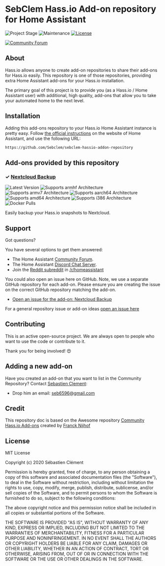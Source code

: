 # SebClem Hass.io Add-on repository for Home Assistant

![Project Stage][project-stage-shield]
![Maintenance][maintenance-shield]
[![License][license-shield]](LICENSE.md)

[![Community Forum][forum-shield]][forum]

## About

Hass.io allows anyone to create add-on repositories to share their add-ons for
Hass.io easily. This repository is one of those repositories, providing extra
Home Assistant add-ons for your Hass.io installation.

The primary goal of this project is to provide you (as a Hass.io /
Home Assistant user) with additional, high quality, add-ons that allow you to
take your automated home to the next level.

## Installation

Adding this add-ons repository to your Hass.io Home Assistant instance is
pretty easy. Follow [the official instructions][third-party-addons] on the
website of Home Assistant, and use the following URL:

```txt
https://github.com/Sebclem/sebclem-hassio-addon-repository
```

## Add-ons provided by this repository

### &#10003; [Nextcloud Backup][addon-nextcloud]

![Latest Version][nextcloud-version-shield]
![Supports armhf Architecture][nextcloud-armhf-shield]
![Supports armv7 Architecture][nextcloud-armv7-shield]
![Supports aarch64 Architecture][nextcloud-aarch64-shield]
![Supports amd64 Architecture][nextcloud-amd64-shield]
![Supports i386 Architecture][nextcloud-i386-shield]
![Docker Pulls][nextcloud-pulls-shield]

Easily backup your Hass.io snapshots to Nextcloud. 




## Support

Got questions?

You have several options to get them answered:

- The Home Assistant [Community Forum][forum].
- The Home Assistant [Discord Chat Server][discord-ha].
- Join the [Reddit subreddit][reddit] in [/r/homeassistant][reddit]

You could also open an issue here on GitHub. Note, we use a separate
GitHub repository for each add-on. Please ensure you are creating the issue
on the correct GitHub repository matching the add-on.

- [Open an issue for the add-on: Nextcloud Backup][nextcloud-issue]


For a general repository issue or add-on ideas [open an issue here][issue]

## Contributing

This is an active open-source project. We are always open to people who want to
use the code or contribute to it.


Thank you for being involved! :heart_eyes:

## Adding a new add-on

Have you created an add-on that you want to list in the Community Repository?
Contact [Sebastien Clement][sebclem]:

- Drop him an email: seb6596@gmail.com
<!-- - Chat with him on [Discord Chat][discord]
- Message him via the forums:  -->

## Credit

This repository doc is based on the Awesome repository [Community Hass.io Add-ons][community-addons] created by [Franck Nijhof][frenk]

## License

MIT License

Copyright (c) 2020 Sébastien Clément

Permission is hereby granted, free of charge, to any person obtaining a copy
of this software and associated documentation files (the "Software"), to deal
in the Software without restriction, including without limitation the rights
to use, copy, modify, merge, publish, distribute, sublicense, and/or sell
copies of the Software, and to permit persons to whom the Software is
furnished to do so, subject to the following conditions:

The above copyright notice and this permission notice shall be included in all
copies or substantial portions of the Software.

THE SOFTWARE IS PROVIDED "AS IS", WITHOUT WARRANTY OF ANY KIND, EXPRESS OR
IMPLIED, INCLUDING BUT NOT LIMITED TO THE WARRANTIES OF MERCHANTABILITY,
FITNESS FOR A PARTICULAR PURPOSE AND NONINFRINGEMENT. IN NO EVENT SHALL THE
AUTHORS OR COPYRIGHT HOLDERS BE LIABLE FOR ANY CLAIM, DAMAGES OR OTHER
LIABILITY, WHETHER IN AN ACTION OF CONTRACT, TORT OR OTHERWISE, ARISING FROM,
OUT OF OR IN CONNECTION WITH THE SOFTWARE OR THE USE OR OTHER DEALINGS IN THE
SOFTWARE.

[community-addons]: https://github.com/hassio-addons/repository
[frenk]: https://github.com/frenck
[discord-shield]: https://img.shields.io/discord/478094546522079232.svg
[discord]: https://discord.me/hassioaddons
[sebclem]: https://github.com/Sebclem
[issue]: https://github.com/Sebclem/sebclem-hassio-addon-repository/issues
[license-shield]: https://img.shields.io/github/license/Sebclem/sebclem-hassio-addon-repository.svg
[maintenance-shield]: https://img.shields.io/maintenance/yes/2020.svg
[project-stage-shield]: https://img.shields.io/badge/project%20stage-experimental-orange.svg
[reddit]: https://reddit.com/r/homeassistant
[forum-shield]: https://img.shields.io/badge/community-forum-brightgreen.svg
[forum]: https://community.home-assistant.io
[discord-ha]: https://discord.gg/c5DvZ4e
[third-party-addons]: https://home-assistant.io/hassio/installing_third_party_addons/


[addon-nextcloud]: https://github.com/Sebclem/hassio-nextcloud-backup
[nextcloud-version-shield]: https://img.shields.io/badge/version-v0.7.10-blue.svg
[nextcloud-armhf-shield]: https://img.shields.io/badge/armhf-yes-green.svg
[nextcloud-armv7-shield]: https://img.shields.io/badge/armv7-yes-green.svg
[nextcloud-aarch64-shield]: https://img.shields.io/badge/aarch64-yes-green.svg
[nextcloud-amd64-shield]: https://img.shields.io/badge/amd64-yes-green.svg
[nextcloud-i386-shield]: https://img.shields.io/badge/i386-yes-green.svg
[nextcloud-pulls-shield]: https://img.shields.io/docker/pulls/sebclemhassaddon/amd64-hassio-nextcloud-backup.svg
[nextcloud-issue]: https://github.com/Sebclem/hassio-nextcloud-backup/issues